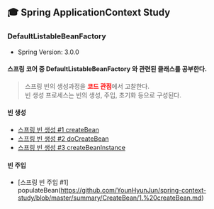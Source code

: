 ## 🎓 Spring ApplicationContext Study

### DefaultListableBeanFactory

- Spring Version: 3.0.0

#### 스프링 코어 중 DefaultListableBeanFactory 와 관련된 클래스를 공부한다.

> 스프링 빈의 생성과정을 <b style="color:red;">코드 관점</b>에서 고찰한다.<br>
> 빈 생성 프로세스는 빈의 생성, 주입, 초기화 등으로 구성된다.

#### 빈 생성
- [스프링 빈 생성 #1 createBean](https://github.com/YounHyunJun/spring-context-study/blob/master/summary/CreateBean/1.%20createBean.md)
- [스프링 빈 생성 #2 doCreateBean](https://github.com/YounHyunJun/spring-context-study/blob/master/summary/CreateBean/2.%20doCreateBean.md)
- [스프링 빈 생성 #3 createBeanInstance](https://github.com/YounHyunJun/spring-context-study/blob/master/summary/CreateBean/3.%20createBeanInstance.md)

#### 빈 주입
- [스프링 빈 주입 #1] populateBean(https://github.com/YounHyunJun/spring-context-study/blob/master/summary/CreateBean/1.%20createBean.md)
